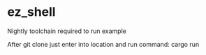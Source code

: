 # ez_shell

Nightly toolchain required to run example

After git clone just enter into location and run command:
cargo run
